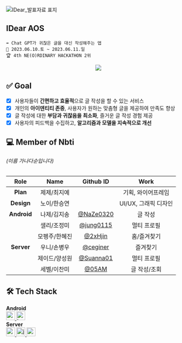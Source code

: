 ![IDear_발표자료 표지](https://github.com/Nbti/.github/assets/76805879/f37c98b0-c183-4cbb-823f-6d3e3c5cbd43)

## IDear AOS
```
➡️ Chat GPT가 귀찮은 글을 대신 작성해주는 앱
📆 2023.06.10.토 ~ 2023.06.11.일
🏆 4th NE(O)RDINARY HACKATHON 2위
```

<div align="center"> 
  <a href="https://hits.seeyoufarm.com"><img src="https://hits.seeyoufarm.com/api/count/incr/badge.svg?url=https%3A%2F%2Fgithub.com%2FNbti%2FIDear_AOS&count_bg=%232FC3CC&title_bg=%2367A3A6&icon=openai.svg&icon_color=%23E7E7E7&title=IDear+AOS&edge_flat=false"/></a>
</div>

## ✅ Goal
- [x] 사용자들이 **간편하고 효율적**으로 글 작성을 할 수 있는 서비스
- [x] 개인의 **아이덴티티 존중**, 사용자가 원하는 맞춤형 글을 제공하여 만족도 향상
- [x] 글 작성에 대한 **부담과 귀찮음을 최소화**, 즐거운 글 작성 경험 제공
- [x] 사용자의 피드백을 수집하고, **알고리즘과 모델을 지속적으로 개선**

## 💻 Member of Nbti
###### (이름 가나다순입니다)  

| Role | Name | Github ID | Work |
| :------------: | :------------: | :------------: | :------------: |
| **Plan** | 제제/최지예 | | 기획, 와이어프레임 |  
| **Design** | 노이/한승연 | | UI/UX, 그래픽 디자인 |
| **Android** | 나제/김지송 | [@NaZe0320](https://github.com/NaZe0320) | 글 작성 |
|  | 샐리/조정미 | [@jung0115](https://github.com/jung0115) | 멀티 프로필 |
|  | 모펭주/한혜진 | [@2xHjin](https://github.com/2xHjin) | 홈/즐겨찾기 |
| **Server** | 우니/손병우 | [@ceginer](https://github.com/ceginer) | 즐겨찾기 |
| | 제이드/양성원 | [@Suanna01](https://github.com/Suanna01) | 멀티 프로필 |
| | 세벨/이찬미 | [@05AM](https://github.com/05AM) | 글 작성/조회 |

## 🛠️ Tech Stack
**Android**  
<a href="https://developer.android.com" target="_blank" rel="noreferrer"> <img src="http://img.shields.io/badge/-Android_Studio-3DDC84?style=for-the-badge&logo=Android%20Studio&logoColor=white" alt="android" height="24"/> </a> <!-- 안드로이드 -->
<a href="https://kotlinlang.org" target="_blank" rel="noreferrer"> <img src="http://img.shields.io/badge/-Kotlin-7f52ff?style=for-the-badge&logo=Kotlin&logoColor=white" alt="kotlin" height="24"/> </a> <!-- Kotlin -->  
**Server**  
<a href="https://spring.io/projects/spring-boot" target="_blank" rel="noreferrer"> <img src="https://img.shields.io/badge/springboot-6DB33F?style=for-the-badge&logo=springboot&logoColor=white" alt="springboot" height="24"/> </a> <!-- SpringBoot -->
<a href="https://www.java.com" target="_blank" rel="noreferrer"> <img src="https://img.shields.io/badge/java-007396?style=for-the-badge&logo=java&logoColor=white" alt="java" height="24"/> </a> <!-- Java -->
<a href="https://chat.openai.com/" target="_blank" rel="noreferrer"> <img src="https://img.shields.io/badge/chat_openai-412991?style=for-the-badge&logo=openai&logoColor=white" alt="openai" height="24"/> </a> <!-- Chat OpenAI -->
